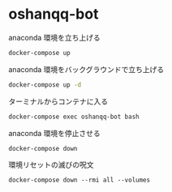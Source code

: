 # oshanqq-bot

anaconda 環境を立ち上げる

```bash
docker-compose up
```

anaconda 環境をバックグラウンドで立ち上げる

```bash
docker-compose up -d
```

ターミナルからコンテナに入る

```bash
docker-compose exec oshanqq-bot bash
```

anaconda 環境を停止させる

```
docker-compose down
```

環境リセットの滅びの呪文

```
docker-compose down --rmi all --volumes
```

